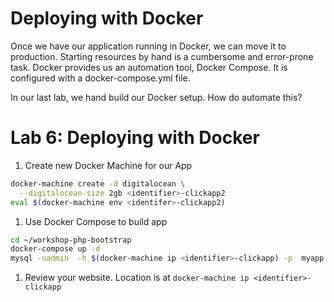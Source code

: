 # Deploying with Docker

Once we have our application running in Docker, we can move it to production. Starting resources by hand is a cumbersome and error-prone task. Docker provides us an automation tool, Docker Compose. It is configured with a docker-compose.yml file.

In our last lab, we hand build our Docker setup. How do automate this?

# Lab 6: Deploying with Docker

1. Create new Docker Machine for our App
```sh
docker-machine create -d digitalocean \
  --digitalocean-size 2gb <identifier>-clickapp2 
eval $(docker-machine env <identifer>-clickapp2)
```

1. Use Docker Compose to build app
```sh
cd ~/workshop-php-bootstrap
docker-compose up -d
mysql -uadmin  -h $(docker-machine ip <identifier>-clickapp) -p  myapp < db/myapp.sql
```

1.  Review your website. Location is at `docker-machine ip <identifier>-clickapp`